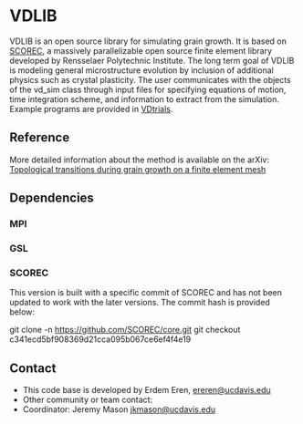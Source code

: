 # VDLIB

VDLIB is an open source library for simulating grain growth. It is based on  [SCOREC](https://github.com/SCOREC/core), a massively parallelizable open source finite element library developed by Rensselaer Polytechnic Institute. The long term goal of VDLIB is modeling general microstructure evolution by inclusion of additional physics such as crystal plasticity. The user communicates with the objects of the vd_sim class through input files for specifying equations of motion, time integration scheme, and information to extract from the simulation. Example programs are provided in [VDtrials](https://github.com/erdemeren/VDtrials).

## Reference ##
More detailed information about the method is available on the arXiv:
[Topological transitions during grain growth on a finite element mesh](https://arxiv.org/abs/2101.12321)

## Dependencies ##
### MPI ###

### GSL ###

### SCOREC ###
This version is built with a specific commit of SCOREC and has not been updated to work with the later versions. The commit hash is provided below:

git clone -n https://github.com/SCOREC/core.git
git checkout c341ecd5bf908369d21cca095b067ce6ef4f4e19

## Contact ##

* This code base is developed by Erdem Eren, ereren@ucdavis.edu 
* Other community or team contact: 
* Coordinator: Jeremy Mason jkmason@ucdavis.edu
